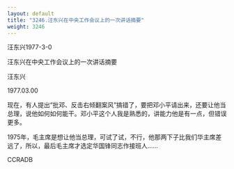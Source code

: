 ```yaml
---
layout: default
title: "3246.汪东兴在中央工作会议上的一次讲话摘要"
weight: 3246
---
```


汪东兴1977-3-0

汪东兴在中央工作会议上的一次讲话摘要

汪东兴

1977.03.00

现在，有人提出“批邓、反击右倾翻案风”搞错了，要把邓小平请出来，还要让他当总理，说他如何如何能干。邓小平这个人我是熟悉的，讲能力他是有一点，但错误更多。

1975年，毛主席是想让他当总理，可试了试，不行，他那两下子比我们华主席差远了，所以，最后毛主席才选定华国锋同志作接班人……

CCRADB

